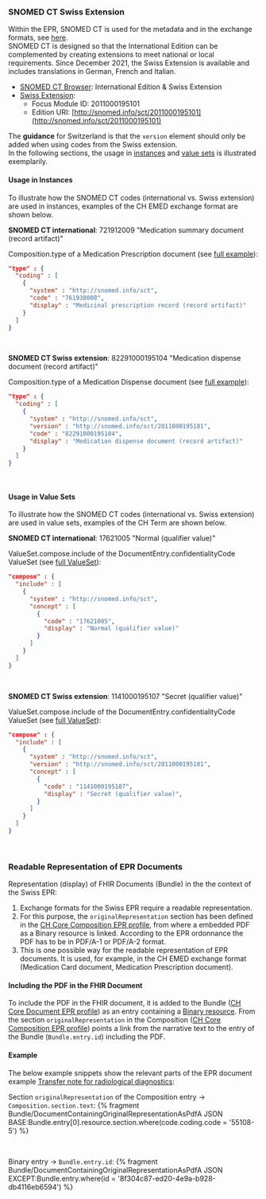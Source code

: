 ### SNOMED CT Swiss Extension
Within the EPR, SNOMED CT is used for the metadata and in the exchange formats, see [here](index.html#metadata-annex-3-and-annex-9).   
SNOMED CT is designed so that the International Edition can be complemented by creating extensions to meet national or local requirements. Since December 2021, the Swiss Extension is available and includes translations in German, French and Italian. 

* [SNOMED CT Browser](https://browser.ihtsdotools.org/): International Edition & Swiss Extension
* [Swiss Extension](https://confluence.ihtsdotools.org/display/DOCEXTPG/4.4.2+Edition+URI+Examples): 
   * Focus Module ID: 2011000195101
   * Edition URI: [http://snomed.info/sct/2011000195101](http://snomed.info/sct/2011000195101) 

The **guidance** for Switzerland is that the `version` element should only be added when using codes from the Swiss extension.    
In the following sections, the usage in [instances](#usage-in-instances) and [value sets](#usage-in-value-sets) is illustrated exemplarily.

#### Usage in Instances
To illustrate how the SNOMED CT codes (international vs. Swiss extension) are used in instances, examples of the CH EMED exchange format are shown below.  

**SNOMED CT international**: 721912009 "Medication summary document (record artifact)"   

Composition.type of a Medication Prescription document (see [full example](https://fhir.ch/ig/ch-emed/Bundle-2-6-MedicationPrescription.json.html)):
```json
"type" : {
  "coding" : [
    {
      "system" : "http://snomed.info/sct",
      "code" : "761938008",
      "display" : "Medicinal prescription record (record artifact)"
    }
  ]
}
```
<p>&nbsp;</p>

**SNOMED CT Swiss extension**: 82291000195104 "Medication dispense document (record artifact)"   

Composition.type of a Medication Dispense document (see [full example](https://fhir.ch/ig/ch-emed/Bundle-1-2-MedicationDispense.json.html)): 
```json
"type" : {
  "coding" : [
    {
      "system" : "http://snomed.info/sct",
      "version" : "http://snomed.info/sct/2011000195101",
      "code" : "82291000195104",
      "display" : "Medication dispense document (record artifact)"
    }
  ]
}
```
<p>&nbsp;</p>

#### Usage in Value Sets
To illustrate how the SNOMED CT codes (international vs. Swiss extension) are used in value sets, examples of the CH Term are shown below.  

**SNOMED CT international**: 17621005 "Normal (qualifier value)"    

ValueSet.compose.include of the DocumentEntry.confidentialityCode ValueSet (see [full ValueSet](https://fhir.ch/ig/ch-term/ValueSet-DocumentEntry.confidentialityCode.html)):
```json
"compose" : {
  "include" : [
    {
      "system" : "http://snomed.info/sct",
      "concept" : [
        {
          "code" : "17621005",
          "display" : "Normal (qualifier value)"
        }
      ]
    }
  ]
}
```
<p>&nbsp;</p>

**SNOMED CT Swiss extension**: 1141000195107 "Secret (qualifier value)"      

ValueSet.compose.include of the DocumentEntry.confidentialityCode ValueSet (see [full ValueSet](https://fhir.ch/ig/ch-term/ValueSet-DocumentEntry.confidentialityCode.html)):
```json
"compose" : {
  "include" : [
    {
      "system" : "http://snomed.info/sct",
      "version" : "http://snomed.info/sct/2011000195101",
      "concept" : [
        {
          "code" : "1141000195107",
          "display" : "Secret (qualifier value)",
        }
      ]
    }
  ]
}
```
<p>&nbsp;</p>


### Readable Representation of EPR Documents
Representation (display) of FHIR Documents (Bundle) in the the context of the Swiss EPR:

1. Exchange formats for the Swiss EPR require a readable representation.
2. For this purpose, the `originalRepresentation` section has been defined in the [CH Core Composition EPR profile](StructureDefinition-ch-core-composition-epr.html), from where a embedded PDF as a Binary resource is linked. According to the EPR ordonnance the PDF has to be in PDF/A-1 or PDF/A-2 format.
3. This is one possible way for the readable representation of EPR documents. It is used, for example, in the CH EMED exchange format (Medication Card document, Medication Prescription document). 

#### Including the PDF in the FHIR Document
To include the PDF in the FHIR document, it is added to the Bundle ([CH Core Document EPR profile](StructureDefinition-ch-core-document-epr.html)) as an entry containing a [Binary resource](https://hl7.org/fhir/R4/binary.html). From the section `originalRepresentation` in the Composition ([CH Core Composition EPR profile](StructureDefinition-ch-core-composition-epr.html)) points a link from the narrative text to the entry of the Bundle (`Bundle.entry.id`) including the PDF.

#### Example
The below example snippets show the relevant parts of the EPR document example [Transfer note for radiological diagnostics](Bundle-DocumentContainingOriginalRepresentationAsPdfA.json.html):

Section `originalRepresentation` of the Composition entry -> `Composition.section.text`: 
{% fragment Bundle/DocumentContainingOriginalRepresentationAsPdfA JSON BASE:Bundle.entry[0].resource.section.where(code.coding.code = '55108-5') %}

<p>&nbsp;</p>

Binary entry -> `Bundle.entry.id`: 
{% fragment Bundle/DocumentContainingOriginalRepresentationAsPdfA JSON EXCEPT:Bundle.entry.where(id = '8f304c87-ed20-4e9a-b928-db4116eb6594') %}

<p>&nbsp;</p>
